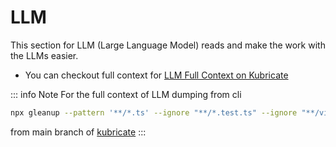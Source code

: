 # LLM

This section for LLM (Large Language Model) reads and make the work with the LLMs easier.

- You can checkout full context for [LLM Full Context on Kubricate](/assets/llm/full.txt)

::: info Note
For the full context of LLM dumping from cli

```bash
npx gleanup --pattern '**/*.ts' --ignore "**/*.test.ts" --ignore "**/vitest.config.ts" --ignore "tools/**" --ignore "config/**"
```
from main branch of [kubricate](https://github.com/thaitype/kubricate)
:::
